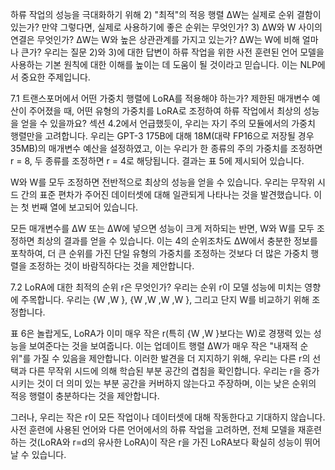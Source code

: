 하류 작업의 성능을 극대화하기 위해 2) "최적"의 적응 행렬 ∆W는 실제로 순위 결함이 있는가? 만약 그렇다면, 실제로 사용하기에 좋은 순위는 무엇인가? 3) ∆W와 W 사이의 연결은 무엇인가? ∆W는 W와 높은 상관관계를 가지고 있는가? ∆W는 W에 비해 얼마나 큰가? 
우리는 질문 2)와 3)에 대한 답변이 하류 작업을 위한 사전 훈련된 언어 모델을 사용하는 기본 원칙에 대한 이해를 높이는 데 도움이 될 것이라고 믿습니다. 이는 NLP에서 중요한 주제입니다.

7.1 트랜스포머에서 어떤 가중치 행렬에 LoRA를 적용해야 하는가?
제한된 매개변수 예산이 주어졌을 때, 어떤 유형의 가중치를 LoRA로 조정하여 하류 작업에서 최상의 성능을 얻을 수 있을까요? 섹션 4.2에서 언급했듯이, 우리는 자기 주의 모듈에서의 가중치 행렬만을 고려합니다. 우리는 GPT-3 175B에 대해 18M(대략 FP16으로 저장될 경우 35MB)의 매개변수 예산을 설정하였고, 이는 우리가 한 종류의 주의 가중치를 조정하면 r = 8, 두 종류를 조정하면 r = 4로 해당됩니다. 결과는 표 5에 제시되어 있습니다.

W와 W를 모두 조정하면 전반적으로 최상의 성능을 얻을 수 있습니다. 우리는 무작위 시드 간의 표준 편차가 주어진 데이터셋에 대해 일관되게 나타나는 것을 발견했습니다. 이는 첫 번째 열에 보고되어 있습니다.

모든 매개변수를 ∆W 또는 ∆W에 넣으면 성능이 크게 저하되는 반면, W와 W를 모두 조정하면 최상의 결과를 얻을 수 있습니다. 이는 4의 순위조차도 ∆W에서 충분한 정보를 포착하여, 더 큰 순위를 가진 단일 유형의 가중치를 조정하는 것보다 더 많은 가중치 행렬을 조정하는 것이 바람직하다는 것을 제안합니다.

7.2 LoRA에 대한 최적의 순위 r은 무엇인가?
우리는 순위 r이 모델 성능에 미치는 영향에 주목합니다. 우리는 {W ,W }, {W ,W ,W ,W }, 그리고 단지 W를 비교하기 위해 조정합니다.

표 6은 놀랍게도, LoRA가 이미 매우 작은 r(특히 {W ,W }보다는 W)로 경쟁력 있는 성능을 보여준다는 것을 보여줍니다. 이는 업데이트 행렬 ∆W가 매우 작은 "내재적 순위"를 가질 수 있음을 제안합니다. 이러한 발견을 더 지지하기 위해, 우리는 다른 r의 선택과 다른 무작위 시드에 의해 학습된 부분 공간의 겹침을 확인합니다. 우리는 r을 증가시키는 것이 더 의미 있는 부분 공간을 커버하지 않는다고 주장하며, 이는 낮은 순위의 적응 행렬이 충분하다는 것을 제안합니다.

그러나, 우리는 작은 r이 모든 작업이나 데이터셋에 대해 작동한다고 기대하지 않습니다. 사전 훈련에 사용된 언어와 다른 언어에서의 하류 작업을 고려하면, 전체 모델을 재훈련하는 것(LoRA와 r=d의 유사한 LoRA)이 작은 r을 가진 LoRA보다 확실히 성능이 뛰어날 수 있습니다.
